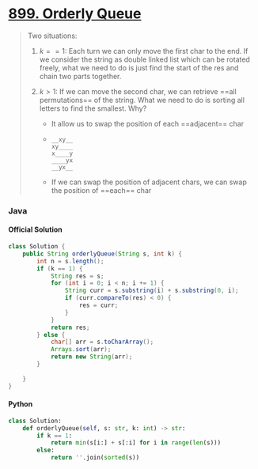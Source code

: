 # [899. Orderly Queue](https://leetcode.com/problems/orderly-queue/)

> Two situations:
>
> 1. $k == 1$: Each turn we can only move the first char to the end. If we consider the string as double linked list which can be rotated freely, what we need to do is just find the start of the res and chain two parts together.
>
> 2. $k > 1$: If we can move the second char, we can retrieve ==all permutations== of the string. What we need to do is sorting all letters to find the smallest. Why?
>
>    - It allow us to swap the position of each ==adjacent== char
>
>    - ```pseudocode
>      __xy__
>      xy____
>      x____y
>      ____yx
>      __yx__
>      ```
>
>    - If we can swap the position of adjacent chars, we can swap the position of ==each== char
>
>    



### Java

#### Official Solution

```java
class Solution {
    public String orderlyQueue(String s, int k) {
        int n = s.length();
        if (k == 1) {
            String res = s;
            for (int i = 0; i < n; i += 1) {
                String curr = s.substring(i) + s.substring(0, i);
                if (curr.compareTo(res) < 0) {
                    res = curr;
                }
            }
            return res;
        } else {
            char[] arr = s.toCharArray();
            Arrays.sort(arr);
            return new String(arr);
        }
        
    }
}
```

#### Python

```py
class Solution:
    def orderlyQueue(self, s: str, k: int) -> str:
        if k == 1:
            return min(s[i:] + s[:i] for i in range(len(s)))
        else:
            return ''.join(sorted(s))
```

